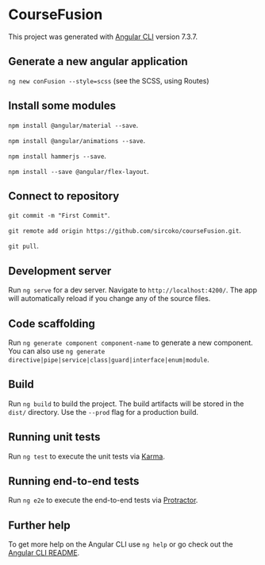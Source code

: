 # CourseFusion

This project was generated with [Angular CLI](https://github.com/angular/angular-cli) version 7.3.7.
## Generate a new angular application
`ng new conFusion --style=scss`  (see the SCSS, using Routes)

## Install some modules
`npm install @angular/material --save`.

`npm install @angular/animations --save`.

`npm install hammerjs --save`.

`npm install --save @angular/flex-layout`.

## Connect to repository
`git commit -m "First Commit"`.

`git remote add origin https://github.com/sircoko/courseFusion.git`.

`git pull`.


## Development server

Run `ng serve` for a dev server. Navigate to `http://localhost:4200/`. The app will automatically reload if you change any of the source files.

## Code scaffolding

Run `ng generate component component-name` to generate a new component. You can also use `ng generate directive|pipe|service|class|guard|interface|enum|module`.

## Build

Run `ng build` to build the project. The build artifacts will be stored in the `dist/` directory. Use the `--prod` flag for a production build.

## Running unit tests

Run `ng test` to execute the unit tests via [Karma](https://karma-runner.github.io).

## Running end-to-end tests

Run `ng e2e` to execute the end-to-end tests via [Protractor](http://www.protractortest.org/).

## Further help

To get more help on the Angular CLI use `ng help` or go check out the [Angular CLI README](https://github.com/angular/angular-cli/blob/master/README.md).
